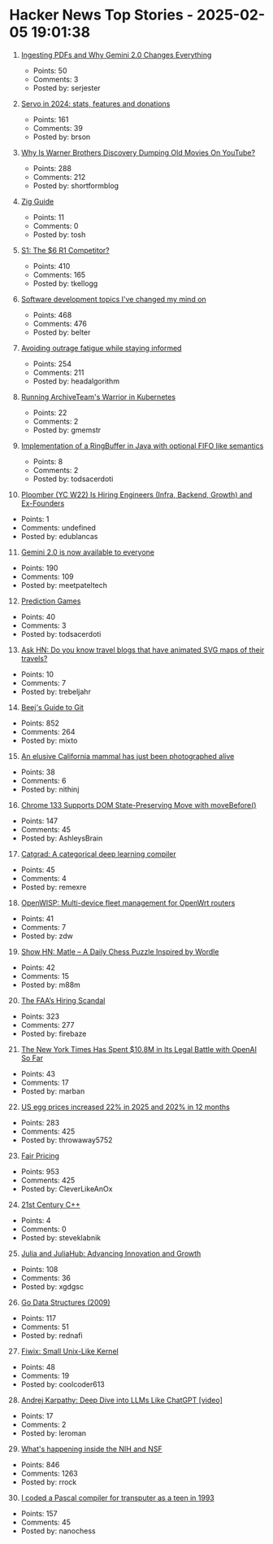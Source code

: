 # Hacker News Top Stories - 2025-02-05 19:01:38

1. [Ingesting PDFs and Why Gemini 2.0 Changes Everything](https://www.sergey.fyi/articles/gemini-flash-2)
   - Points: 50
   - Comments: 3
   - Posted by: serjester

2. [Servo in 2024: stats, features and donations](https://servo.org/blog/2025/01/31/servo-in-2024/)
   - Points: 161
   - Comments: 39
   - Posted by: brson

3. [Why Is Warner Brothers Discovery Dumping Old Movies On YouTube?](https://tedium.co/2025/02/05/warner-bros-youtube-full-movie-releases/)
   - Points: 288
   - Comments: 212
   - Posted by: shortformblog

4. [Zig Guide](https://zig.guide/)
   - Points: 11
   - Comments: 0
   - Posted by: tosh

5. [S1: The $6 R1 Competitor?](https://timkellogg.me/blog/2025/02/03/s1)
   - Points: 410
   - Comments: 165
   - Posted by: tkellogg

6. [Software development topics I've changed my mind on](https://chriskiehl.com/article/thoughts-after-10-years)
   - Points: 468
   - Comments: 476
   - Posted by: belter

7. [Avoiding outrage fatigue while staying informed](https://www.scientificamerican.com/podcast/episode/how-to-avoid-outrage-fatigue-and-tune-in-without-burning-out/)
   - Points: 254
   - Comments: 211
   - Posted by: headalgorithm

8. [Running ArchiveTeam's Warrior in Kubernetes](https://gabrielsimmer.com/blog/archiveteam-warrior-kubernetes)
   - Points: 22
   - Comments: 2
   - Posted by: gmemstr

9. [Implementation of a RingBuffer in Java with optional FIFO like semantics](https://github.com/evolvedbinary/j8cu)
   - Points: 8
   - Comments: 2
   - Posted by: todsacerdoti

10. [Ploomber (YC W22) Is Hiring Engineers (Infra, Backend, Growth) and Ex-Founders](https://www.ycombinator.com/companies/ploomber/jobs)
   - Points: 1
   - Comments: undefined
   - Posted by: edublancas

11. [Gemini 2.0 is now available to everyone](https://blog.google/technology/google-deepmind/gemini-model-updates-february-2025/)
   - Points: 190
   - Comments: 109
   - Posted by: meetpateltech

12. [Prediction Games](https://www.argmin.net/p/prediction-games)
   - Points: 40
   - Comments: 3
   - Posted by: todsacerdoti

13. [Ask HN: Do you know travel blogs that have animated SVG maps of their travels?](undefined)
   - Points: 10
   - Comments: 7
   - Posted by: trebeljahr

14. [Beej's Guide to Git](https://beej.us/guide/bggit/)
   - Points: 852
   - Comments: 264
   - Posted by: mixto

15. [An elusive California mammal has just been photographed alive](https://www.sfgate.com/bayarea/article/elusive-california-mammal-photographed-20040772.php)
   - Points: 38
   - Comments: 6
   - Posted by: nithinj

16. [Chrome 133 Supports DOM State-Preserving Move with moveBefore()](https://chromestatus.com/feature/5135990159835136)
   - Points: 147
   - Comments: 45
   - Posted by: AshleysBrain

17. [Catgrad: A categorical deep learning compiler](https://catgrad.com/)
   - Points: 45
   - Comments: 4
   - Posted by: remexre

18. [OpenWISP: Multi-device fleet management for OpenWrt routers](https://openwisp.org)
   - Points: 41
   - Comments: 7
   - Posted by: zdw

19. [Show HN: Matle – A Daily Chess Puzzle Inspired by Wordle](https://www.matle.io/)
   - Points: 42
   - Comments: 15
   - Posted by: m88m

20. [The FAA’s Hiring Scandal](https://www.tracingwoodgrains.com/p/the-full-story-of-the-faas-hiring)
   - Points: 323
   - Comments: 277
   - Posted by: firebaze

21. [The New York Times Has Spent $10.8M in Its Legal Battle with OpenAI So Far](https://www.hollywoodreporter.com/business/business-news/new-york-times-legal-battle-openai-1236127637/)
   - Points: 43
   - Comments: 17
   - Posted by: marban

22. [US egg prices increased 22% in 2025 and 202% in 12 months](https://tradingeconomics.com/commodity/eggs-us)
   - Points: 283
   - Comments: 425
   - Posted by: throwaway5752

23. [Fair Pricing](https://kagi.com/changelog#6155)
   - Points: 953
   - Comments: 425
   - Posted by: CleverLikeAnOx

24. [21st Century C++](https://cacm.acm.org/blogcacm/21st-century-c/)
   - Points: 4
   - Comments: 0
   - Posted by: steveklabnik

25. [Julia and JuliaHub: Advancing Innovation and Growth](https://info.juliahub.com/blog/julia-juliahub-advancing-innovation-and-growth)
   - Points: 108
   - Comments: 36
   - Posted by: xgdgsc

26. [Go Data Structures (2009)](https://research.swtch.com/godata)
   - Points: 117
   - Comments: 51
   - Posted by: rednafi

27. [Fiwix: Small Unix-Like Kernel](https://www.fiwix.org/)
   - Points: 48
   - Comments: 19
   - Posted by: coolcoder613

28. [Andrej Karpathy: Deep Dive into LLMs Like ChatGPT [video]](https://www.youtube.com/watch?v=7xTGNNLPyMI)
   - Points: 17
   - Comments: 2
   - Posted by: leroman

29. [What's happening inside the NIH and NSF](https://www.science.org/content/blog-post/what-s-happening-inside-nih)
   - Points: 846
   - Comments: 1263
   - Posted by: rrock

30. [I coded a Pascal compiler for transputer as a teen in 1993](https://nanochess.org/pascal.html)
   - Points: 157
   - Comments: 45
   - Posted by: nanochess

